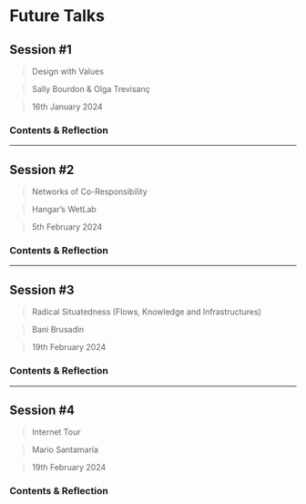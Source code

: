 # **Future Talks**


## Session #1
> Design with Values

> Sally Bourdon & Olga Trevisanç

> 16th January 2024

### Contents & Reflection



---
## Session #2
> Networks of Co-Responsibility

> Hangar’s WetLab

> 5th February 2024

### Contents & Reflection



---
## Session #3
> Radical Situatedness (Flows, Knowledge and Infrastructures)

> Bani Brusadin

> 19th February 2024

### Contents & Reflection



---
## Session #4
> Internet Tour

> Mario Santamaría

> 19th February 2024

### Contents & Reflection

